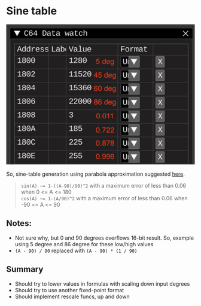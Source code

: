 # Sine table

![Image from the debugger](images/debugger.png)

So, sine-table generation using parabola approximation suggested [here](https://en.wikibooks.org/wiki/Floating_Point/Fixed-Point_Numbers#Sine_table).
> `sin(A) ~= 1-((A-90)/90)^2` with a maximum error of less than 0.06 when 0 <= A <= 180  
> `cos(A) ~= 1-(A/90)^2` with a maximum error of less than 0.06 when -90 <= A <= 90

## Notes:
* Not sure why, but 0 and 90 degrees overflows 16-bit result. So, example using 5 degree and 86 degree for these low/high values
* `(A - 90) / 90` replaced with `(A - 90) * (1 / 90)`

## Summary
* Should try to lower values in formulas with scaling down input degrees
* Should try to use another fixed-point format
* Should implement rescale funcs, up and down 
